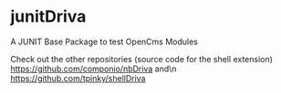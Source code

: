 junitDriva
=======

A JUNIT Base Package to test OpenCms Modules

Check out the other repositories (source code for the shell extension)
https://github.com/componio/nbDriva and\n
https://github.com/tpinky/shellDriva
